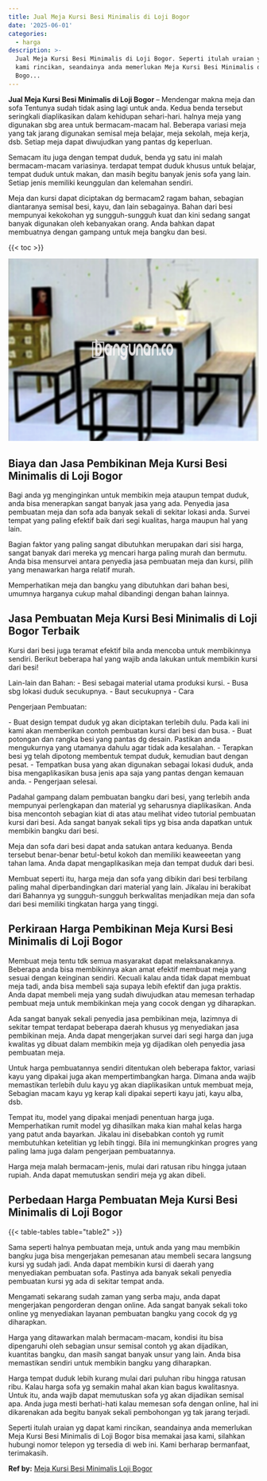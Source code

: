 ```yaml
---
title: Jual Meja Kursi Besi Minimalis di Loji Bogor
date: '2025-06-01'
categories:
  - harga
description: >-
  Jual Meja Kursi Besi Minimalis di Loji Bogor. Seperti itulah uraian yg dapat
  kami rincikan, seandainya anda memerlukan Meja Kursi Besi Minimalis di Loji
  Bogo...
---
```


**Jual Meja Kursi Besi Minimalis di Loji Bogor** – Mendengar makna meja dan sofa Tentunya sudah tidak asing lagi untuk anda. Kedua benda tersebut seringkali diaplikasikan dalam kehidupan sehari-hari. halnya meja yang digunakan sbg area untuk bermacam-macam hal. Beberapa variasi meja yang tak jarang digunakan semisal meja belajar, meja sekolah, meja kerja, dsb. Setiap meja dapat diwujudkan yang pantas dg keperluan.

Semacam itu juga dengan tempat duduk, benda yg satu ini malah bermacam-macam variasinya. terdapat tempat duduk khusus untuk belajar, tempat duduk untuk makan, dan masih begitu banyak jenis sofa yang lain. Setiap jenis memiliki keunggulan dan kelemahan sendiri.

Meja dan kursi dapat diciptakan dg bermacam2 ragam bahan, sebagian diantaranya semisal besi, kayu, dan lain sebagainya. Bahan dari besi mempunyai kekokohan yg sungguh-sungguh kuat dan kini sedang sangat banyak digunakan oleh kebanyakan orang. Anda bahkan dapat membuatnya dengan gampang untuk meja bangku dan besi.

{{< toc >}}

![Jual Meja Kursi Besi Minimalis di Loji Bogor](/images/jual-meja-besi-murah14.png)

## Biaya dan Jasa Pembikinan Meja Kursi Besi Minimalis di Loji Bogor

Bagi anda yg menginginkan untuk membikin meja ataupun tempat duduk, anda bisa menerapkan sangat banyak jasa yang ada. Penyedia jasa pembuatan meja dan sofa ada banyak sekali di sekitar lokasi anda. Survei tempat yang paling efektif baik dari segi kualitas, harga maupun hal yang lain.

Bagian faktor yang paling sangat dibutuhkan merupakan dari sisi harga, sangat banyak dari mereka yg mencari harga paling murah dan bermutu. Anda bisa mensurvei antara penyedia jasa pembuatan meja dan kursi, pilih yang menawarkan harga relatif murah.

Memperhatikan meja dan bangku yang dibutuhkan dari bahan besi, umumnya harganya cukup mahal dibandingi dengan bahan lainnya.

## Jasa Pembuatan Meja Kursi Besi Minimalis di Loji Bogor Terbaik

Kursi dari besi juga teramat efektif bila anda mencoba untuk membikinnya sendiri. Berikut beberapa hal yang wajib anda lakukan untuk membikin kursi dari besi!

Lain-lain dan Bahan: - Besi sebagai material utama produksi kursi. - Busa sbg lokasi duduk secukupnya. - Baut secukupnya - Cara

Pengerjaan Pembuatan:

\- Buat design tempat duduk yg akan diciptakan terlebih dulu. Pada kali ini kami akan memberikan contoh pembuatan kursi dari besi dan busa. - Buat potongan dan rangka besi yang pantas dg desain. Pastikan anda mengukurnya yang utamanya dahulu agar tidak ada kesalahan. - Terapkan besi yg telah dipotong membentuk tempat duduk, kemudian baut dengan pesat. - Tempatkan busa yang akan digunakan sebagai lokasi duduk, anda bisa mengaplikasikan busa jenis apa saja yang pantas dengan kemauan anda. - Pengerjaan selesai.

Padahal gampang dalam pembuatan bangku dari besi, yang terlebih anda mempunyai perlengkapan dan material yg seharusnya diaplikasikan. Anda bisa mencontoh sebagian kiat di atas atau melihat video tutorial pembuatan kursi dari besi. Ada sangat banyak sekali tips yg bisa anda dapatkan untuk membikin bangku dari besi.

Meja dan sofa dari besi dapat anda satukan antara keduanya. Benda tersebut benar-benar betul-betul kokoh dan memiliki keaweeetan yang tahan lama. Anda dapat mengaplikasikan meja dan tempat duduk dari besi.

Membuat seperti itu, harga meja dan sofa yang dibikin dari besi terbilang paling mahal diperbandingkan dari material yang lain. Jikalau ini berakibat dari Bahannya yg sungguh-sungguh berkwalitas menjadikan meja dan sofa dari besi memiliki tingkatan harga yang tinggi.

## Perkiraan Harga Pembikinan Meja Kursi Besi Minimalis di Loji Bogor

Membuat meja tentu tdk semua masyarakat dapat melaksanakannya. Beberapa anda bisa membikinnya akan amat efektif membuat meja yang sesuai dengan keinginan sendiri. Kecuali kalau anda tidak dapat membuat meja tadi, anda bisa membeli saja supaya lebih efektif dan juga praktis. Anda dapat membeli meja yang sudah diwujudkan atau memesan terhadap pembuat meja untuk membikinkan meja yang cocok dengan yg diharapkan.

Ada sangat banyak sekali penyedia jasa pembikinan meja, lazimnya di sekitar tempat terdapat beberapa daerah khusus yg menyediakan jasa pembikinan meja. Anda dapat mengerjakan survei dari segi harga dan juga kwalitas yg dibuat dalam membikin meja yg dijadikan oleh penyedia jasa pembuatan meja.

Untuk harga pembuatannya sendiri ditentukan oleh beberapa faktor, variasi kayu yang dipakai juga akan mempertimbangkan harga. Dimana anda wajib memastikan terlebih dulu kayu yg akan diaplikasikan untuk membuat meja, Sebagian macam kayu yg kerap kali dipakai seperti kayu jati, kayu alba, dsb.

Tempat itu, model yang dipakai menjadi penentuan harga juga. Memperhatikan rumit model yg dihasilkan maka kian mahal kelas harga yang patut anda bayarkan. Jikalau ini disebabkan contoh yg rumit membutuhkan ketelitian yg lebih tinggi. Bila ini memungkinkan progres yang paling lama juga dalam pengerjaan pembuatannya.

Harga meja malah bermacam-jenis, mulai dari ratusan ribu hingga jutaan rupiah. Anda dapat memutuskan sendiri meja yg akan dibeli.

## Perbedaan Harga Pembuatan Meja Kursi Besi Minimalis di Loji Bogor

{{< table-tables table="table2" >}}

Sama seperti halnya pembuatan meja, untuk anda yang mau membikin bangku juga bisa mengerjakan pemesanan atau membeli secara langsung kursi yg sudah jadi. Anda dapat membikin kursi di daerah yang menyediakan pembuatan sofa. Pastinya ada banyak sekali penyedia pembuatan kursi yg ada di sekitar tempat anda.

Mengamati sekarang sudah zaman yang serba maju, anda dapat mengerjakan pengorderan dengan online. Ada sangat banyak sekali toko online yg menyediakan layanan pembuatan bangku yang cocok dg yg diharapkan.

Harga yang ditawarkan malah bermacam-macam, kondisi itu bisa dipengaruhi oleh sebagian unsur semisal contoh yg akan dijadikan, kuantitas bangku, dan masih sangat banyak unsur yang lain. Anda bisa memastikan sendiri untuk membikin bangku yang diharapkan.

Harga tempat duduk lebih kurang mulai dari puluhan ribu hingga ratusan ribu. Kalau harga sofa yg semakin mahal akan kian bagus kwalitasnya. Untuk itu, anda wajib dapat memutuskan sofa yg akan dijadikan semisal apa. Anda juga mesti berhati-hati kalau memesan sofa dengan online, hal ini dikarenakan ada begitu banyak sekali pembohongan yg tak jarang terjadi.

Seperti itulah uraian yg dapat kami rincikan, seandainya anda memerlukan Meja Kursi Besi Minimalis di Loji Bogor bisa memakai jasa kami, silahkan hubungi nomor telepon yg tersedia di web ini. Kami berharap bermanfaat, terimakasih.

**Ref by:** [Meja Kursi Besi Minimalis Loji Bogor](https://id.wikipedia.org/wiki/Meja)
